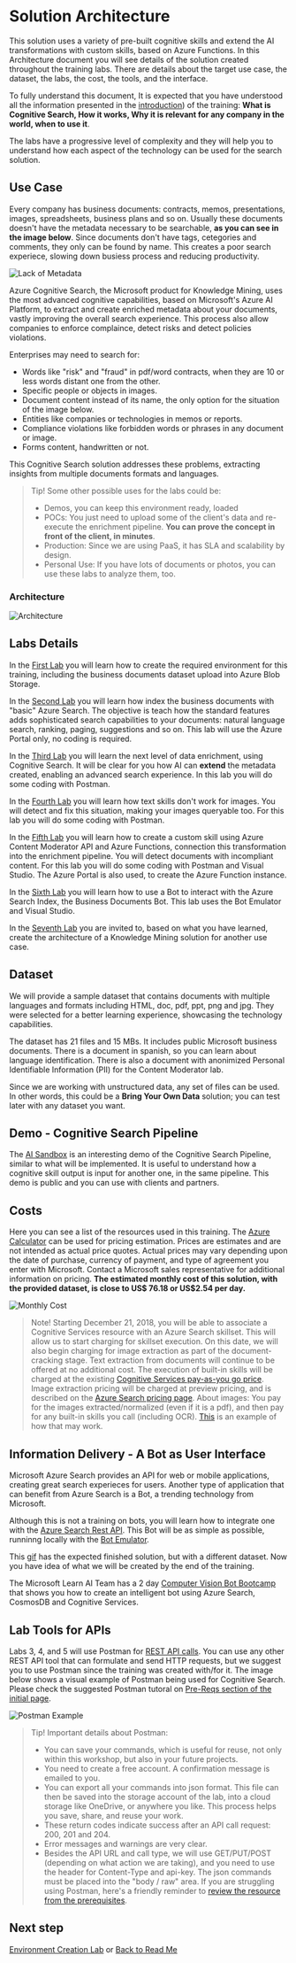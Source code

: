 # Solution Architecture

This solution uses a variety of pre-built cognitive skills and extend the AI transformations with custom skills, based on Azure Functions. In this Architecture document you will see details of the solution created throughout the training labs. There are details about the target use case, the dataset, the labs, the cost, the tools, and the interface.

To fully understand this document, It is expected that you have understood all the information presented in the [introduction](./Introduction.md)) of the training: **What is Cognitive Search, How it works, Why it is relevant for any company in the world, when to use it**.

The labs have a progressive level of complexity and they will help you to understand how each aspect of the technology can be used for the search solution.

## Use Case

Every company has business documents: contracts, memos, presentations, images, spreadsheets, business plans and so on. Usually these documents doesn't have the metadata necessary to be searchable, **as you can see in the image below**. Since documents don't have tags, cetegories and comments, they only can be found by name. This creates a poor search experiece, slowing down busiess process and reducing productivity.

![Lack of Metadata](../../resources/images/sol-arch/no-meta.png)

Azure Cognitive Search, the Microsoft product for Knowledge Mining, uses the most advanced cognitive capabilities, based on Microsoft's Azure AI Platform, to extract and create enriched metadata about your documents, vastly improving the overall search experience. This process also allow companies to enforce complaince, detect risks and detect policies violations.

Enterprises may need to search for:

+ Words like "risk" and "fraud" in pdf/word contracts, when they are 10 or less words distant one from the other.
+ Specific people or objects in images.
+ Document content instead of its name, the only option for the situation of the image below.
+ Entities like companies or technologies in memos or reports.
+ Compliance violations like forbidden words or phrases in any document or image.
+ Forms content, handwritten or not.

This Cognitive Search solution addresses these problems, extracting insights from multiple documents formats and languages.

>Tip! Some other possible uses for the labs could be:
>
>+ Demos, you can keep this environment ready, loaded
>+ POCs: You just need to upload some of the client's data and re-execute the enrichment pipeline. **You can prove the concept in front of the client, in minutes**.
>+ Production: Since we are using PaaS, it has SLA and scalability by design.
>+ Personal Use: If you have lots of documents or photos, you can use these labs to analyze them, too.

### Architecture

![Architecture](../../resources/images/sol-arch/architecture.png)

## Labs Details

In the [First Lab](../../labs/lab-environment-creation.md) you will learn how to create the required environment for this training, including the business documents dataset upload into Azure Blob Storage.

In the [Second Lab](../../labs/lab-azure-search.md) you will learn how index the business documents with "basic" Azure Search. The objective is teach how the standard features adds sophisticated search capabilities to your documents: natural language search, ranking, paging, suggestions and so on. This lab will use the Azure Portal only, no coding is required.

In the [Third Lab](../../labs/lab-text-skills.md) you will learn the next level of data enrichment, using Cognitive Search. It will be clear for you how AI can **extend** the metadata created, enabling an advanced search experience. In this lab you will do some coding with Postman.

In the [Fourth Lab](../../labs/lab-image-skills.md) you will learn how text skills don't work for images. You will detect and fix this situation, making your images queryable too. For this lab you will do some coding with Postman.

In the [Fifth Lab](../../labs/lab-custom-skills.md) you will learn how to create a custom skill using Azure Content Moderator API and Azure Functions, connection this transformation into the enrichment pipeline. You will detect documents with incompliant content. For this lab you will do some coding with Postman and Visual Studio. The Azure Portal is also used, to create the Azure Function instance.

In the [Sixth Lab](../../labs/lab-bot-business-documents.md) you will learn how to use a Bot to interact with the Azure Search Index, the Business Documents Bot. This lab uses the Bot Emulator and Visual Studio.

In the [Seventh Lab](../../labs/lab-final-case.md) you are invited to, based on what you have learned, create the architecture of a Knowledge Mining solution for another use case.

## Dataset

We will provide a sample dataset that contains documents with multiple languages and formats including HTML, doc, pdf, ppt, png and jpg. They were selected for a better learning experience, showcasing the technology capabilities.

The dataset has 21 files and 15 MBs. It includes public Microsoft business documents. There is a document in spanish, so you can learn about language identification. There is also a document with anonimized Personal Identifiable Information (PII) for the Content Moderator lab.

Since we are working with unstructured data, any set of files can be used. In other words, this could be a **Bring Your Own Data** solution; you can test later with any dataset you want.

## Demo - Cognitive Search Pipeline

The [AI Sandbox](https://text-analytics-demo-dev.azurewebsites.net/) is an interesting demo of the Cognitive Search Pipeline, similar to what will be implemented. It is useful to understand how a cognitive skill output is input for another one, in the same pipeline.
This demo is public and you can use with clients and partners.

## Costs

Here you can see a list of the resources used in this training. The [Azure Calculator](https://azure.microsoft.com/en-us/pricing/calculator/) can be used for pricing estimation.
Prices are estimates and are not intended as actual price quotes. Actual prices may vary depending upon the date of purchase, currency of payment, and type of agreement you enter with Microsoft. Contact a Microsoft sales representative for additional information on pricing.
**The estimated monthly cost of this solution, with the provided dataset, is close to US$ 76.18 or US$2.54 per day.**

![Monthly Cost](../../resources/images/sol-arch/cost.png)

>Note! Starting December 21, 2018, you will be able to associate a Cognitive Services resource with an Azure Search skillset. This will allow us to start charging for skillset execution. On this date, we will also begin charging for image extraction as part of the document-cracking stage. Text extraction from documents will continue to be offered at no additional cost. The execution of built-in skills will be charged at the existing [Cognitive Services pay-as-you go price](https://azure.microsoft.com/en-us/pricing/details/cognitive-services/). Image extraction pricing will be charged at preview pricing, and is described on the [Azure Search pricing page](https://azure.microsoft.com/en-us/pricing/details/search/). About images: You pay for the images extracted/normalized (even if it is a pdf), and then pay for any built-in skills you call (including OCR). [This](https://docs.microsoft.com/en-us/azure/search/cognitive-search-attach-cognitive-services#example-estimating-the-cost-of-document-cracking-and-enrichment) is an example of how that may work.

## Information Delivery - A Bot as User Interface

Microsoft Azure Search provides an API for web or mobile applications, creating great search experieces for users. Another type of application that can benefit from Azure Search is a Bot, a trending technology from Microsoft.

Although this is not a training on bots, you will learn how to integrate one with the  [Azure Search Rest API](https://docs.microsoft.com/en-us/azure/search/search-query-rest-api). This Bot will be as simple as possible, runninng locally with the [Bot Emulator](https://github.com/Microsoft/BotFramework-Emulator).

This [gif](../../resources/images/lab-bot/retrieving-cognitive-attrributes.gif) has the expected finished solution, but with a different dataset. Now you have idea of what we will be created by the end of the training.

The Microsoft Learn AI Team has a 2 day [Computer Vision Bot Bootcamp](https://azure.github.io/LearnAI-Bootcamp/emergingaidev_bootcamp) that shows you how to create an intelligent bot using Azure Search, CosmosDB and Cognitive Services.

## Lab Tools for APIs

Labs 3, 4, and 5 will use Postman for [REST API calls](https://docs.microsoft.com/en-us/azure/search/search-fiddler). You can use any other REST API tool that can formulate and send HTTP requests, but we suggest you to use Postman since the training was created with/for it. The image below shows a visual example of Postman being used for Cognitive Search. Please check the suggested Postman tutoral on [Pre-Reqs section of the initial page](./readme.md).

![Postman Example](../../resources/images/sol-arch/postman.png)

> Tip! Important details about Postman:
>
> + You can save your commands, which is useful for reuse, not only within this workshop, but also in your future projects.
> + You need to create a free account. A confirmation message is emailed to you.
> + You can export all your commands into json format. This file can then be saved into the storage account of the lab, into a cloud storage like OneDrive, or anywhere you like. This process helps you save, share, and reuse your work.
> + These return codes indicate success after an API call request: 200, 201 and 204.
> + Error messages and warnings are very clear.
> + Besides the API URL and call type, we will use GET/PUT/POST (depending on what action we are taking), and you need to use the header for Content-Type and api-key. The json commands must be placed into the "body / raw" area. If you are struggling using Postman, here's a friendly reminder to [review the resource from the prerequisites](https://docs.microsoft.com/en-us/azure/search/search-fiddler).

## Next step

[Environment Creation Lab](../../labs/lab-environment-creation.md) or [Back to Read Me](../../README.md)